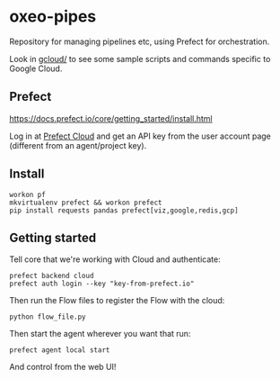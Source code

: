 # oxeo-pipes
Repository for managing pipelines etc, using Prefect for orchestration.

Look in [gcloud/](gcloud/) to see some sample scripts and commands specific to Google Cloud.

## Prefect
https://docs.prefect.io/core/getting_started/install.html

Log in at [Prefect Cloud](https://cloud.prefect.io/) and get an API key from the user account page (different from an agent/project key).

## Install
```
workon pf
mkvirtualenv prefect && workon prefect
pip install requests pandas prefect[viz,google,redis,gcp]
```

## Getting started
Tell core that we're working with Cloud and authenticate:
```
prefect backend cloud
prefect auth login --key "key-from-prefect.io"
```

Then run the Flow files to register the Flow with the cloud:
```
python flow_file.py
```

Then start the agent wherever you want that run:
```
prefect agent local start
```

And control from the web UI!
